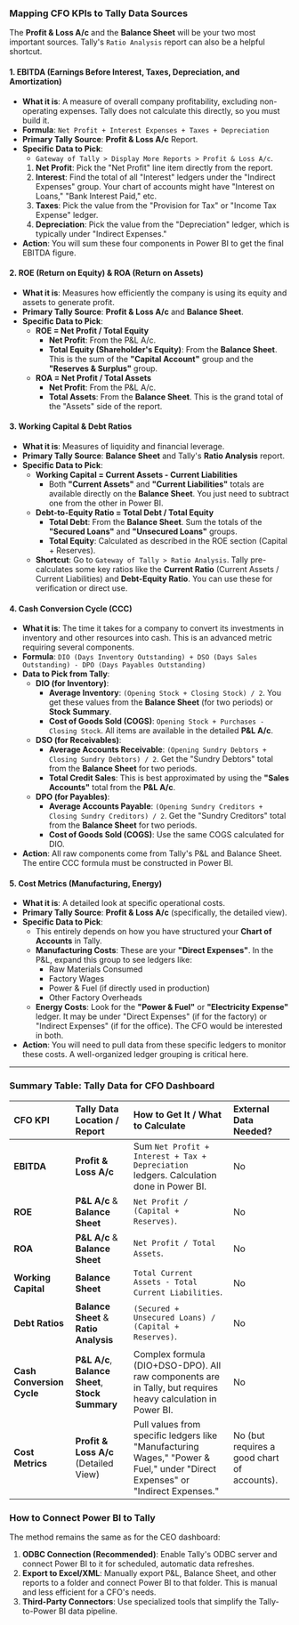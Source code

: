 ### **Mapping CFO KPIs to Tally Data Sources**

The **Profit & Loss A/c** and the **Balance Sheet** will be your two most important sources. Tally's `Ratio Analysis` report can also be a helpful shortcut.

#### **1. EBITDA (Earnings Before Interest, Taxes, Depreciation, and Amortization)**
- **What it is**: A measure of overall company profitability, excluding non-operating expenses. Tally does not calculate this directly, so you must build it.
- **Formula**: `Net Profit + Interest Expenses + Taxes + Depreciation`
- **Primary Tally Source**: **Profit & Loss A/c** Report.
- **Specific Data to Pick**:
    - `Gateway of Tally > Display More Reports > Profit & Loss A/c`.
    1.  **Net Profit**: Pick the "Net Profit" line item directly from the report.
    2.  **Interest**: Find the total of all "Interest" ledgers under the "Indirect Expenses" group. Your chart of accounts might have "Interest on Loans," "Bank Interest Paid," etc.
    3.  **Taxes**: Pick the value from the "Provision for Tax" or "Income Tax Expense" ledger.
    4.  **Depreciation**: Pick the value from the "Depreciation" ledger, which is typically under "Indirect Expenses."
- **Action**: You will sum these four components in Power BI to get the final EBITDA figure.

#### **2. ROE (Return on Equity) & ROA (Return on Assets)**
- **What it is**: Measures how efficiently the company is using its equity and assets to generate profit.
- **Primary Tally Source**: **Profit & Loss A/c** and **Balance Sheet**.
- **Specific Data to Pick**:
    - **ROE = Net Profit / Total Equity**
        - **Net Profit**: From the P&L A/c.
        - **Total Equity (Shareholder's Equity)**: From the **Balance Sheet**. This is the sum of the **"Capital Account"** group and the **"Reserves & Surplus"** group.
    - **ROA = Net Profit / Total Assets**
        - **Net Profit**: From the P&L A/c.
        - **Total Assets**: From the **Balance Sheet**. This is the grand total of the "Assets" side of the report.

#### **3. Working Capital & Debt Ratios**
- **What it is**: Measures of liquidity and financial leverage.
- **Primary Tally Source**: **Balance Sheet** and Tally's **Ratio Analysis** report.
- **Specific Data to Pick**:
    - **Working Capital = Current Assets - Current Liabilities**
        - Both **"Current Assets"** and **"Current Liabilities"** totals are available directly on the **Balance Sheet**. You just need to subtract one from the other in Power BI.
    - **Debt-to-Equity Ratio = Total Debt / Total Equity**
        - **Total Debt**: From the **Balance Sheet**. Sum the totals of the **"Secured Loans"** and **"Unsecured Loans"** groups.
        - **Total Equity**: Calculated as described in the ROE section (Capital + Reserves).
    - **Shortcut**: Go to `Gateway of Tally > Ratio Analysis`. Tally pre-calculates some key ratios like the **Current Ratio** (Current Assets / Current Liabilities) and **Debt-Equity Ratio**. You can use these for verification or direct use.

#### **4. Cash Conversion Cycle (CCC)**
- **What it is**: The time it takes for a company to convert its investments in inventory and other resources into cash. This is an advanced metric requiring several components.
- **Formula**: `DIO (Days Inventory Outstanding) + DSO (Days Sales Outstanding) - DPO (Days Payables Outstanding)`
- **Data to Pick from Tally**:
    - **DIO (for Inventory)**:
        - **Average Inventory**: `(Opening Stock + Closing Stock) / 2`. You get these values from the **Balance Sheet** (for two periods) or **Stock Summary**.
        - **Cost of Goods Sold (COGS)**: `Opening Stock + Purchases - Closing Stock`. All items are available in the detailed **P&L A/c**.
    - **DSO (for Receivables)**:
        - **Average Accounts Receivable**: `(Opening Sundry Debtors + Closing Sundry Debtors) / 2`. Get the "Sundry Debtors" total from the **Balance Sheet** for two periods.
        - **Total Credit Sales**: This is best approximated by using the **"Sales Accounts"** total from the **P&L A/c**.
    - **DPO (for Payables)**:
        - **Average Accounts Payable**: `(Opening Sundry Creditors + Closing Sundry Creditors) / 2`. Get the "Sundry Creditors" total from the **Balance Sheet** for two periods.
        - **Cost of Goods Sold (COGS)**: Use the same COGS calculated for DIO.
- **Action**: All raw components come from Tally's P&L and Balance Sheet. The entire CCC formula must be constructed in Power BI.

#### **5. Cost Metrics (Manufacturing, Energy)**
- **What it is**: A detailed look at specific operational costs.
- **Primary Tally Source**: **Profit & Loss A/c** (specifically, the detailed view).
- **Specific Data to Pick**:
    - This entirely depends on how you have structured your **Chart of Accounts** in Tally.
    - **Manufacturing Costs**: These are your **"Direct Expenses"**. In the P&L, expand this group to see ledgers like:
        - Raw Materials Consumed
        - Factory Wages
        - Power & Fuel (if directly used in production)
        - Other Factory Overheads
    - **Energy Costs**: Look for the **"Power & Fuel"** or **"Electricity Expense"** ledger. It may be under "Direct Expenses" (if for the factory) or "Indirect Expenses" (if for the office). The CFO would be interested in both.
- **Action**: You will need to pull data from these specific ledgers to monitor these costs. A well-organized ledger grouping is critical here.

---

### **Summary Table: Tally Data for CFO Dashboard**

| CFO KPI | Tally Data Location / Report | How to Get It / What to Calculate | External Data Needed? |
| :--- | :--- | :--- | :--- |
| **EBITDA** | **Profit & Loss A/c** | Sum `Net Profit + Interest + Tax + Depreciation` ledgers. Calculation done in Power BI. | No |
| **ROE** | **P&L A/c** & **Balance Sheet** | `Net Profit / (Capital + Reserves)`. | No |
| **ROA** | **P&L A/c** & **Balance Sheet** | `Net Profit / Total Assets`. | No |
| **Working Capital** | **Balance Sheet** | `Total Current Assets - Total Current Liabilities`. | No |
| **Debt Ratios** | **Balance Sheet** & **Ratio Analysis** | `(Secured + Unsecured Loans) / (Capital + Reserves)`. | No |
| **Cash Conversion Cycle** | **P&L A/c**, **Balance Sheet**, **Stock Summary** | Complex formula (DIO+DSO-DPO). All raw components are in Tally, but requires heavy calculation in Power BI. | No |
| **Cost Metrics** | **Profit & Loss A/c** (Detailed View) | Pull values from specific ledgers like "Manufacturing Wages," "Power & Fuel," under "Direct Expenses" or "Indirect Expenses." | No (but requires a good chart of accounts). |

### **How to Connect Power BI to Tally**

The method remains the same as for the CEO dashboard:

1.  **ODBC Connection (Recommended)**: Enable Tally's ODBC server and connect Power BI to it for scheduled, automatic data refreshes.
2.  **Export to Excel/XML**: Manually export P&L, Balance Sheet, and other reports to a folder and connect Power BI to that folder. This is manual and less efficient for a CFO's needs.
3.  **Third-Party Connectors**: Use specialized tools that simplify the Tally-to-Power BI data pipeline.
